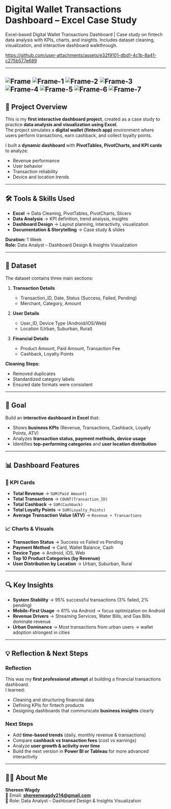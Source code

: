 
#  Digital Wallet Transactions Dashboard – Excel Case Study  
Excel-based Digital Wallet Transactions Dashboard | Case study on fintech data analysis with KPIs, charts, and insights. Includes dataset cleaning, visualization, and interactive dashboard walkthrough.


https://github.com/user-attachments/assets/e32f9101-dbd1-4c1b-8a41-c275b577e689

--- 
![Frame](https://github.com/user-attachments/assets/31063cb0-8f54-4591-8e9b-791c314a01ae)
![Frame-1](https://github.com/user-attachments/assets/46785696-3696-4759-9d22-232cfa61d0cb)
![Frame-2](https://github.com/user-attachments/assets/1fc5cec7-dc01-42b7-ae2c-debd942ff5f4)
![Frame-3](https://github.com/user-attachments/assets/72114242-112e-438f-9690-77e003f01b78)
![Frame-4](https://github.com/user-attachments/assets/155e5c81-06a0-44e8-b818-4394a3a16dc2)
![Frame-5](https://github.com/user-attachments/assets/a3f15ca7-d1f0-4518-aab5-0dd38a6aa052)
![Frame-6](https://github.com/user-attachments/assets/b762b9f8-f7bd-495b-9975-db7d63447f1f)
![Frame-7](https://github.com/user-attachments/assets/bac1adda-3a57-4060-aeca-b4267230de99)
--- 
## 📌 Project Overview  
This is my **first interactive dashboard project**, created as a case study to practice **data analysis and visualization using Excel**.  
The project simulates a **digital wallet (fintech app)** environment where users perform transactions, earn cashback, and collect loyalty points.  

I built a **dynamic dashboard** with **PivotTables, PivotCharts, and KPI cards** to analyze:  
- Revenue performance  
- User behavior  
- Transaction reliability  
- Device and location trends  

---

## 🛠️ Tools & Skills Used  
- **Excel** → Data Cleaning, PivotTables, PivotCharts, Slicers  
- **Data Analysis** → KPI definition, trend analysis, insights  
- **Dashboard Design** → Layout planning, interactivity, visualization  
- **Documentation & Storytelling** → Case study & slides  

**Duration:** 1 Week  
**Role:** Data Analyst – Dashboard Design & Insights Visualization  

---

## 📂 Dataset  
The dataset contains three main sections:  

1. **Transaction Details**  
   - Transaction_ID, Date, Status (Success, Failed, Pending)  
   - Merchant, Category, Amount  

2. **User Details**  
   - User_ID, Device Type (Android/iOS/Web)  
   - Location (Urban, Suburban, Rural)  

3. **Financial Details**  
   - Product Amount, Paid Amount, Transaction Fee  
   - Cashback, Loyalty Points  

**Cleaning Steps:**  
- Removed duplicates  
- Standardized category labels  
- Ensured date formats were consistent  

---

## 🎯 Goal  
Build an **interactive dashboard in Excel** that:  
- Shows **business KPIs** (Revenue, Transactions, Cashback, Loyalty Points, ATV)  
- Analyzes **transaction status, payment methods, device usage**  
- Identifies **top-performing categories** and **user location distribution**  

---

## 📊 Dashboard Features  

### 🔑 KPI Cards  
- **Total Revenue** → `SUM(Paid Amount)`  
- **Total Transactions** → `COUNT(Transaction_ID)`  
- **Total Cashback** → `SUM(Cashback)`  
- **Total Loyalty Points** → `SUM(Loyalty_Points)`  
- **Average Transaction Value (ATV)** → `Revenue ÷ Transactions`  

### 📈 Charts & Visuals  
- **Transaction Status** → Success vs Failed vs Pending  
- **Payment Method** → Card, Wallet Balance, Cash  
- **Device Type** → Android, iOS, Web  
- **Top 10 Product Categories (by Revenue)**  
- **User Distribution by Location** → Urban, Suburban, Rural  

---

## 🔍 Key Insights  
- **System Stability** → 95% successful transactions (3% failed, 2% pending)  
- **Mobile-First Usage** → 61% via Android → focus optimization on Android  
- **Revenue Drivers** → Streaming Services, Water Bills, and Gas Bills dominate revenue  
- **Urban Dominance** → Most transactions from urban users → wallet adoption strongest in cities


---

## 💡 Reflection & Next Steps  
### Reflection  
This was my **first professional attempt** at building a financial transactions dashboard.  
I learned:  
- Cleaning and structuring financial data  
- Defining KPIs for fintech products  
- Designing dashboards that communicate **business insights** clearly

### Next Steps  
- Add **time-based trends** (daily, monthly revenue & transactions)  
- Compare **cashback vs transaction fees** (cost vs earnings)  
- Analyze **user growth & activity over time**  
- Build the next version in **Power BI or Tableau** for more advanced interactivity  

---

## 🙋‍♀️ About Me  
**Shereen Wagdy**  
📩 Email: **shereenwagdy214@gmail.com**  
💼 Role: Data Analyst – Dashboard Design & Insights Visualization  
